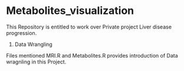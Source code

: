 # Metabolites_visualization

This Repository is entitled to work over Private project Liver disease progression.  

1. Data Wrangling 

Files mentioned MRI.R and Metabolites.R provides introduction of Data wragnling in this Project. 


